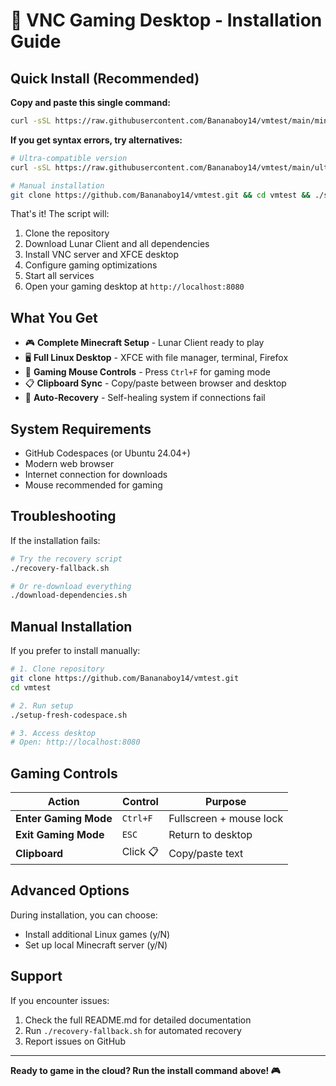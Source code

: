 # 🚀 VNC Gaming Desktop - Installation Guide

## Quick Install (Recommended)

**Copy and paste this single command:**

```bash
curl -sSL https://raw.githubusercontent.com/Bananaboy14/vmtest/main/minimal-setup.sh | bash
```

**If you get syntax errors, try alternatives:**
```bash
# Ultra-compatible version
curl -sSL https://raw.githubusercontent.com/Bananaboy14/vmtest/main/ultra-compatible-setup.sh | bash

# Manual installation
git clone https://github.com/Bananaboy14/vmtest.git && cd vmtest && ./setup-fresh-codespace.sh
```

That's it! The script will:
1. Clone the repository
2. Download Lunar Client and all dependencies
3. Install VNC server and XFCE desktop
4. Configure gaming optimizations
5. Start all services
6. Open your gaming desktop at `http://localhost:8080`

## What You Get

- 🎮 **Complete Minecraft Setup** - Lunar Client ready to play
- 🖥️ **Full Linux Desktop** - XFCE with file manager, terminal, Firefox
- 🎯 **Gaming Mouse Controls** - Press `Ctrl+F` for gaming mode
- 📋 **Clipboard Sync** - Copy/paste between browser and desktop
- 🔧 **Auto-Recovery** - Self-healing system if connections fail

## System Requirements

- GitHub Codespaces (or Ubuntu 24.04+)
- Modern web browser
- Internet connection for downloads
- Mouse recommended for gaming

## Troubleshooting

If the installation fails:
```bash
# Try the recovery script
./recovery-fallback.sh

# Or re-download everything
./download-dependencies.sh
```

## Manual Installation

If you prefer to install manually:

```bash
# 1. Clone repository
git clone https://github.com/Bananaboy14/vmtest.git
cd vmtest

# 2. Run setup
./setup-fresh-codespace.sh

# 3. Access desktop
# Open: http://localhost:8080
```

## Gaming Controls

| Action | Control | Purpose |
|--------|---------|---------|
| **Enter Gaming Mode** | `Ctrl+F` | Fullscreen + mouse lock |
| **Exit Gaming Mode** | `ESC` | Return to desktop |
| **Clipboard** | Click 📋 | Copy/paste text |

## Advanced Options

During installation, you can choose:
- Install additional Linux games (y/N)
- Set up local Minecraft server (y/N)

## Support

If you encounter issues:
1. Check the full README.md for detailed documentation
2. Run `./recovery-fallback.sh` for automated recovery
3. Report issues on GitHub

---

**Ready to game in the cloud? Run the install command above! 🎮**